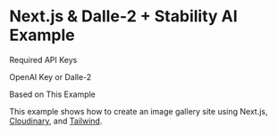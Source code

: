 # Next.js & Dalle-2 + Stability AI Example

Required API Keys

OpenAI Key or Dalle-2

Based on This Example

This example shows how to create an image gallery site using Next.js, [Cloudinary](https://cloudinary.com), and [Tailwind](https://tailwindcss.com).
